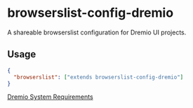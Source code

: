 # browserslist-config-dremio

A shareable browserslist configuration for Dremio UI projects.

## Usage

```json
{
  "browserslist": ["extends browserslist-config-dremio"]
}
```

[Dremio System Requirements](https://docs.dremio.com/software/deployment/system-requirements/#browsers)

